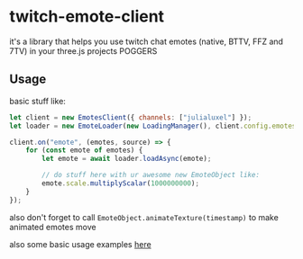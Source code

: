 # twitch-emote-client

it's a library that helps you use twitch chat emotes (native, BTTV, FFZ and 7TV)
in your three.js projects POGGERS

## Usage

basic stuff like:

```js
let client = new EmotesClient({ channels: ["julialuxel"] });
let loader = new EmoteLoader(new LoadingManager(), client.config.emotesApi);

client.on("emote", (emotes, source) => {
    for (const emote of emotes) {
        let emote = await loader.loadAsync(emote);

        // do stuff here with ur awesome new EmoteObject like:
        emote.scale.multiplyScalar(1000000000);
    }
});
```

also don't forget to call `EmoteObject.animateTexture(timestamp)` to make animated
emotes move

also some basic usage examples [here](https://github.com/Juliapixel/twitch_emote_api/blob/main/web-example)
